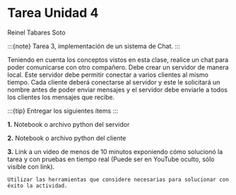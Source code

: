# Tarea Unidad 4

Reinel Tabares Soto

:::{note}
Tarea 3, implementación de un sistema de Chat.
:::

Teniendo en cuenta los conceptos vistos en esta clase, realice un chat para poder comunicarse con otro compañero. Debe crear un servidor de manera local. Este servidor debe permitir conectar a varios clientes al mismo tiempo. Cada cliente deberá conectarse al servidor y este le solicitará un nombre antes de poder enviar mensajes y el servidor debe enviarle a todos los clientes los mensajes que recibe.

:::{tip}
Entregar los siguientes ítems
:::

**1.** Notebook o archivo python del servidor

**2.** Notebook o archivo python del cliente

**3.** Link a un video de menos de 10 minutos exponiendo cómo solucionó la tarea y con pruebas en tiempo real (Puede ser en YouTube oculto, sólo visible con link).

```{warning}
Utilizar las herramientas que considere necesarias para solucionar con éxito la actividad.
```
